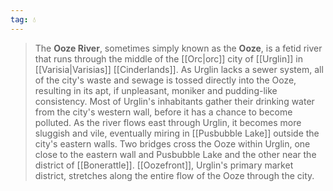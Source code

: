 ```yaml
---
tag: 💧
---
```

> The **Ooze River**, sometimes simply known as the **Ooze**, is a fetid river that runs through the middle of the [[Orc|orc]] city of [[Urglin]] in [[Varisia|Varisias]] [[Cinderlands]]. As Urglin lacks a sewer system, all of the city's waste and sewage is tossed directly into the Ooze, resulting in its apt, if unpleasant, moniker and pudding-like consistency. Most of Urglin's inhabitants gather their drinking water from the city's western wall, before it has a chance to become polluted. As the river flows east through Urglin, it becomes more sluggish and vile, eventually miring in [[Pusbubble Lake]] outside the city's eastern walls.
> Two bridges cross the Ooze within Urglin, one close to the eastern wall and Pusbubble Lake and the other near the district of [[Bonerattle]]. [[Oozefront]], Urglin's primary market district, stretches along the entire flow of the Ooze through the city.









